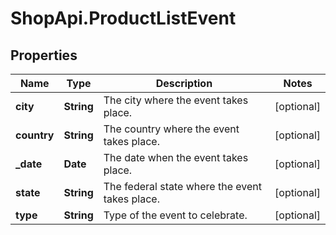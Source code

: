 # ShopApi.ProductListEvent

## Properties
Name | Type | Description | Notes
------------ | ------------- | ------------- | -------------
**city** | **String** | The city where the event takes place. | [optional] 
**country** | **String** | The country where the event takes place. | [optional] 
**_date** | **Date** | The date when the event takes place. | [optional] 
**state** | **String** | The federal state where the event takes place. | [optional] 
**type** | **String** | Type of the event to celebrate. | [optional] 


